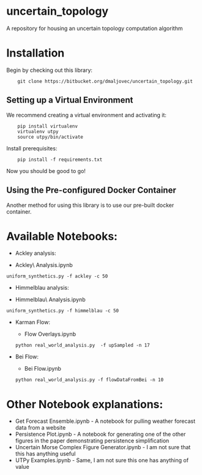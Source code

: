 # uncertain_topology

A repository for housing an uncertain topology computation algorithm

# Installation

Begin by checking out this library:

```
    git clone https://bitbucket.org/dmaljovec/uncertain_topology.git
```

## Setting up a Virtual Environment

We recommend creating a virtual environment and activating it:

```
    pip install virtualenv
    virtualenv utpy
    source utpy/bin/activate
```

Install prerequisites:

```
    pip install -f requirements.txt
```

Now you should be good to go!

## Using the Pre-configured Docker Container

Another method for using this library is to use our pre-built docker container.


# Available Notebooks:

* Ackley analysis:
 - Ackley\ Analysis.ipynb
  ```
  uniform_synthetics.py -f ackley -c 50
  ```

* Himmelblau analysis:
 - Himmelblau\ Analysis.ipynb
  ```
  uniform_synthetics.py -f himmelblau -c 50
  ```

* Karman Flow:
  - Flow Overlays.ipynb
  ```
  python real_world_analysis.py  -f upSampled -n 17
  ```

* Bei Flow:
  - Bei Flow.ipynb
  ```
  python real_world_analysis.py -f flowDataFromBei -n 10
  ```

# Other Notebook explanations:

* Get Forecast Ensemble.ipynb - A notebook for pulling weather forecast data from a website
* Persistence Plot.ipynb - A notebook for generating one of the other figures in the paper demonstrating persistence simplification
* Uncertain Morse Complex Figure Generator.ipynb - I am not sure that this has anything useful
* UTPy Examples.ipynb - Same, I am not sure this one has anything of value


